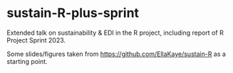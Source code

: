# sustain-R-plus-sprint

Extended talk on sustainability &amp; EDI in the R project, including report of 
R Project Sprint 2023.

Some slides/figures taken from https://github.com/EllaKaye/sustain-R as a 
starting point.

